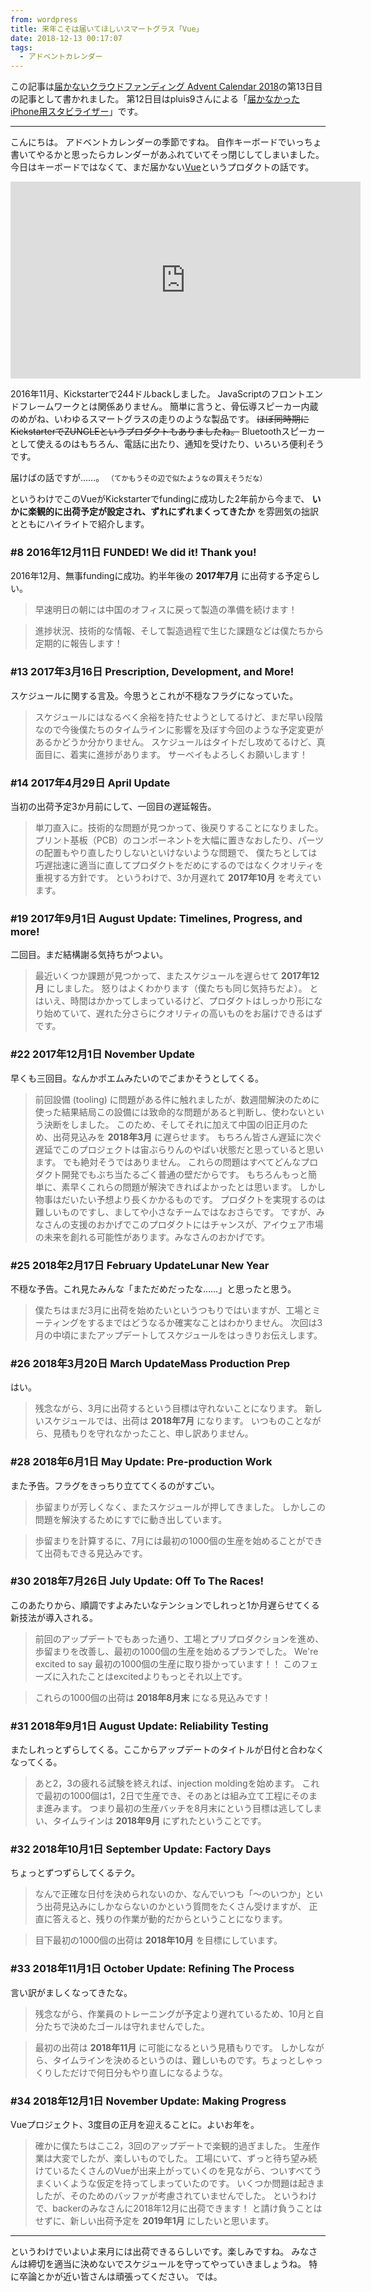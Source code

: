 ```yaml
---
from: wordpress
title: 来年こそは届いてほしいスマートグラス「Vue」
date: 2018-12-13 00:17:07
tags:
  - アドベントカレンダー
---
```


この記事は[届かないクラウドファンディング Advent Calendar 2018](https://adventar.org/calendars/3459)の第13日目の記事として書かれました。
第12日目はpluis9さんによる「[届かなかったiPhone用スタビライザー](https://yushakobo.jp/blog/pluis9/2018/12/elephant-steady/)」です。

---

こんにちは。
アドベントカレンダーの季節ですね。
自作キーボードでいっちょ書いてやるかと思ったらカレンダーがあふれていてそっ閉じしてしまいました。
今日はキーボードではなくて、まだ届かない[Vue](https://www.enjoyvue.com/)というプロダクトの話です。

<iframe width="560" height="315" src="https://www.youtube.com/embed/M-hhGUlt_dM" frameborder="0" allow="accelerometer; autoplay; encrypted-media; gyroscope; picture-in-picture" allowfullscreen></iframe>

2016年11月、Kickstarterで244ドルbackしました。
JavaScriptのフロントエンドフレームワークとは関係ありません。
簡単に言うと、骨伝導スピーカー内蔵のめがね、いわゆるスマートグラスの走りのような製品です。
<s>ほぼ同時期にKickstarterでZUNGLEというプロダクトもありましたね。</s>
Bluetoothスピーカーとして使えるのはもちろん、電話に出たり、通知を受けたり、いろいろ便利そうです。


届けばの話ですが……。
<small>（てかもうその辺で似たようなの買えそうだな）</small>


というわけでこのVueがKickstarterでfundingに成功した2年前から今まで、 **いかに楽観的に出荷予定が設定され、ずれにずれまくってきたか** を雰囲気の拙訳とともにハイライトで紹介します。

<!--more-->

### #8 2016年12月11日 FUNDED! We did it! Thank you!

2016年12月、無事fundingに成功。約半年後の **2017年7月** に出荷する予定らしい。

> 早速明日の朝には中国のオフィスに戻って製造の準備を続けます！


> 進捗状況、技術的な情報、そして製造過程で生じた課題などは僕たちから定期的に報告します！

### #13 2017年3月16日 Prescription, Development, and More!

スケジュールに関する言及。今思うとこれが不穏なフラグになっていた。

> スケジュールにはなるべく余裕を持たせようとしてるけど、まだ早い段階なので今後僕たちのタイムラインに影響を及ぼす今回のような予定変更があるかどうか分かりません。
> スケジュールはタイトだし攻めてるけど、真面目に、着実に進捗があります。
> サーベイもよろしくお願いします！

### #14 2017年4月29日 April Update

当初の出荷予定3か月前にして、一回目の遅延報告。

> 単刀直入に。技術的な問題が見つかって、後戻りすることになりました。
> プリント基板（PCB）のコンポーネントを大幅に置きなおしたり、パーツの配置もやり直したりしないといけないような問題で、
> 僕たちとしては巧遅拙速に適当に直してプロダクトをだめにするのではなくクオリティを重視する方針です。
> というわけで、3か月遅れて **2017年10月** を考えています。

### #19 2017年9月1日 August Update: Timelines, Progress, and more!

二回目。まだ結構謝る気持ちがつよい。

> 最近いくつか課題が見つかって、またスケジュールを遅らせて **2017年12月** にしました。
> 怒りはよくわかります（僕たちも同じ気持ちだよ）。
> とはいえ、時間はかかってしまっているけど、プロダクトはしっかり形になり始めていて、遅れた分さらにクオリティの高いものをお届けできるはずです。

### #22 2017年12月1日 November Update

早くも三回目。なんかポエムみたいのでごまかそうとしてくる。

> 前回設備 (tooling) に問題がある件に触れましたが、数週間解決のために使った結果結局この設備には致命的な問題があると判断し、使わないという決断をしました。
> このため、そしてそれに加えて中国の旧正月のため、出荷見込みを **2018年3月** に遅らせます。
> もちろん皆さん遅延に次ぐ遅延でこのプロジェクトは宙ぶらりんのやばい状態だと思っていると思います。
> でも絶対そうではありません。
> これらの問題はすべてどんなプロダクト開発でもぶち当たるごく普通の壁だからです。
> もちろんもっと簡単に、素早くこれらの問題が解決できればよかったとは思います。
> しかし物事はだいたい予想より長くかかるものです。
> プロダクトを実現するのは難しいものですし、ましてや小さなチームではなおさらです。
> ですが、みなさんの支援のおかげでこのプロダクトにはチャンスが、アイウェア市場の未来を創れる可能性があります。みなさんのおかげです。

### #25 2018年2月17日 February UpdateLunar New Year

不穏な予告。これ見たみんな「まただめだったな……」と思ったと思う。

> 僕たちはまだ3月に出荷を始めたいというつもりではいますが、工場とミーティングをするまではどうなるか確実なことはわかりません。
> 次回は3月の中頃にまたアップデートしてスケジュールをはっきりお伝えします。

### #26 2018年3月20日 March UpdateMass Production Prep

はい。

> 残念ながら、3月に出荷するという目標は守れないことになります。
> 新しいスケジュールでは、出荷は **2018年7月** になります。
> いつものことながら、見積もりを守れなかったこと、申し訳ありません。

### #28 2018年6月1日 May Update: Pre-production Work


また予告。フラグをきっちり立ててくるのがすごい。
> 歩留まりが芳しくなく、またスケジュールが押してきました。
> しかしこの問題を解決するためにすでに動き出しています。


> 歩留まりを計算するに、7月には最初の1000個の生産を始めることができて出荷もできる見込みです。

### #30 2018年7月26日 July Update: Off To The Races!

このあたりから、順調ですよみたいなテンションでしれっと1か月遅らせてくる新技法が導入される。

> 前回のアップデートでもあった通り、工場とプリプロダクションを進め、歩留まりを改善し、最初の1000個の生産を始めるプランでした。
> We're excited to say 最初の1000個の生産に取り掛かっています！！
> このフェーズに入れたことはexcitedよりもっとそれ以上です。


> これらの1000個の出荷は **2018年8月末** になる見込みです！

### #31 2018年9月1日 August Update: Reliability Testing

またしれっとずらしてくる。ここからアップデートのタイトルが日付と合わなくなってくる。

> あと2，3の疲れる試験を終えれば、injection moldingを始めます。
> これで最初の1000個は1，2日で生産でき、そのあとは組み立て工程にそのまま進みます。
> つまり最初の生産バッチを8月末にという目標は逃してしまい、タイムラインは **2018年9月** にずれたということです。

### #32 2018年10月1日 September Update: Factory Days

ちょっとずつずらしてくるテク。

> なんで正確な日付を決められないのか、なんでいつも「～のいつか」という出荷見込みにしかならないのかという質問をたくさん受けますが、
> 正直に答えると、残りの作業が動的だからということになります。


> 目下最初の1000個の出荷は **2018年10月** を目標にしています。

### #33 2018年11月1日 October Update: Refining The Process

言い訳がましくなってきたな。

> 残念ながら、作業員のトレーニングが予定より遅れているため、10月と自分たちで決めたゴールは守れませんでした。


> 最初の出荷は **2018年11月** に可能になるという見積もりです。
> しかしながら、タイムラインを決めるというのは、難しいものです。ちょっとしゃっくりしただけで何日分もやり直しになるような。

### #34 2018年12月1日 November Update: Making Progress

Vueプロジェクト、3度目の正月を迎えることに。よいお年を。

> 確かに僕たちはここ2，3回のアップデートで楽観的過ぎました。
> 生産作業は大変でしたが、楽しいものでした。
> 工場にいて、ずっと待ち望み続けているたくさんのVueが出来上がっていくのを見ながら、ついすべてうまくいくような仮定を持ってしまっていたのです。
> いくつか問題は起きましたが、そのためのバッファが考慮されていませんでした。
> というわけで、backerのみなさんに2018年12月に出荷できます！ と請け負うことはせずに、新しい出荷予定を **2019年1月** にしたいと思います。

---

というわけでいよいよ来月には出荷できるらしいです。楽しみですね。
みなさんは締切を適当に決めないでスケジュールを守ってやっていきましょうね。
特に卒論とかが近い皆さんは頑張ってください。
では。
